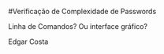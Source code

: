 #Verificação de Complexidade de Passwords

Linha de Comandos? Ou interface gráfico?







Edgar Costa
